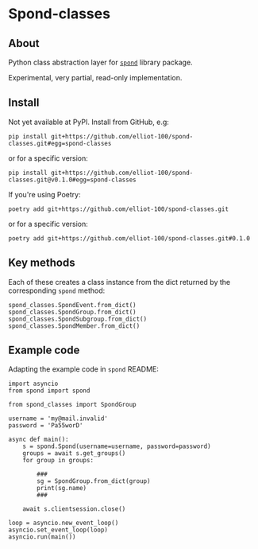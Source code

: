 # Spond-classes

## About

Python class abstraction layer for [`spond`](https://github.com/Olen/Spond/) library package.

Experimental, very partial, read-only implementation.

## Install

Not yet available at PyPI. Install from GitHub, e.g:

`
pip install git+https://github.com/elliot-100/spond-classes.git#egg=spond-classes
`

or for a specific version:

`
pip install git+https://github.com/elliot-100/spond-classes.git@v0.1.0#egg=spond-classes
`

If you're using Poetry:

`
poetry add git+https://github.com/elliot-100/spond-classes.git
`

or for a specific version:

`
poetry add git+https://github.com/elliot-100/spond-classes.git#0.1.0
`

## Key methods

Each of these creates a class instance from the dict returned by the corresponding `spond`
method:

```
spond_classes.SpondEvent.from_dict()
spond_classes.SpondGroup.from_dict()
spond_classes.SpondSubgroup.from_dict()
spond_classes.SpondMember.from_dict()
```

## Example code

Adapting the example code in `spond` README:

```
import asyncio
from spond import spond

from spond_classes import SpondGroup

username = 'my@mail.invalid'
password = 'Pa55worD'

async def main():
    s = spond.Spond(username=username, password=password)
    groups = await s.get_groups()
    for group in groups:

        ###
        sg = SpondGroup.from_dict(group)
        print(sg.name)
        ###

    await s.clientsession.close()

loop = asyncio.new_event_loop()
asyncio.set_event_loop(loop)
asyncio.run(main())
```
